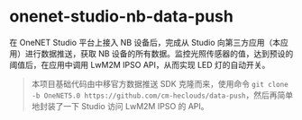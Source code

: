 # onenet-studio-nb-data-push

在 OneNET Studio 平台上接入 NB 设备后，完成从 Studio 向第三方应用（本应用）进行数据推送，获取 NB 设备的所有数据。监控光照传感器的值，达到预设的阈值后，在应用中调用 LwM2M IPSO API，从而实现 LED 灯的自动开关。

> 本项目基础代码由中移官方数据推送 SDK 克隆而来，使用命令 `git clone -b OneNET5.0 https://github.com/cm-heclouds/data-push`，然后再简单地封装了一下 Studio 访问 LwM2M IPSO 的 API。
